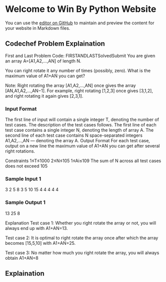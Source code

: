 # Welcome to Win By Python Website

You can use the [editor on GitHub](https://github.com/yogesh-hack/my-first-repo/edit/main/docs/index.md) to maintain and preview the content for your website in Markdown files.

## Codechef Problem Explaination

First and Last Problem Code: FIRSTANDLASTSolvedSubmit
You are given an array A=[A1,A2,…,AN] of length N.

You can right rotate it any number of times (possibly, zero). What is the maximum value of A1+AN you can get?

Note: Right rotating the array [A1,A2,…,AN] once gives the array [AN,A1,A2,…,AN−1]. For example, right rotating [1,2,3] once gives [3,1,2], and right rotating it again gives [2,3,1].

### Input Format
The first line of input will contain a single integer T, denoting the number of test cases. The description of the test cases follows.
The first line of each test case contains a single integer N, denoting the length of array A.
The second line of each test case contains N space-separated integers A1,A2,…,AN — denoting the array A.
Output Format
For each test case, output on a new line the maximum value of A1+AN you can get after several right rotations.

Constraints
1≤T≤1000
2≤N≤105
1≤Ai≤109
The sum of N across all test cases does not exceed 105

### Sample Input 1 
3
2
5 8
3
5 10 15
4
4 4 4 4

### Sample Output 1 
13
25
8

Explanation
Test case 1: Whether you right rotate the array or not, you will always end up with A1+AN=13.

Test case 2: It is optimal to right rotate the array once after which the array becomes [15,5,10] with A1+AN=25.

Test case 3: No matter how much you right rotate the array, you will always obtain  A1+AN=8



## Explaination





<!-- [Link](url) and ![Image](src) -->

